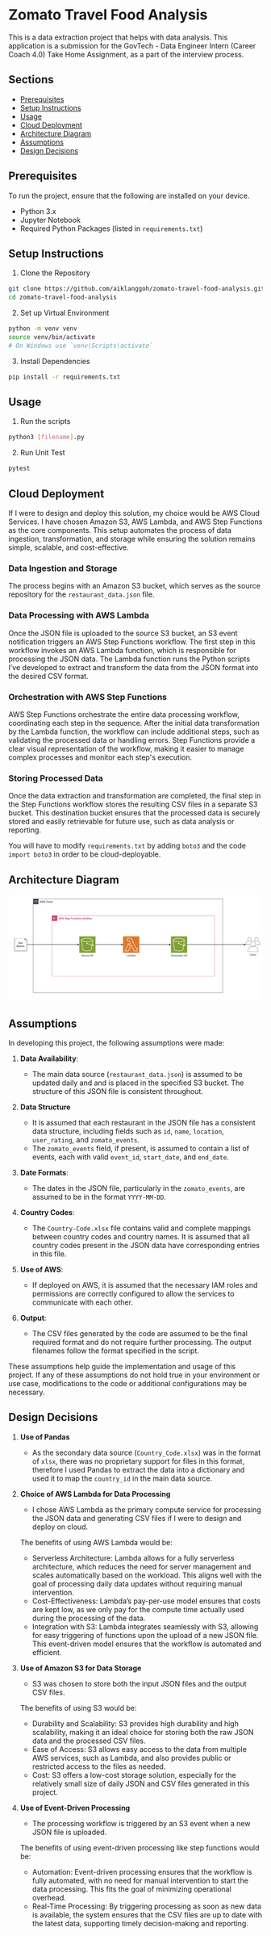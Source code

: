 # Zomato Travel Food Analysis

This is a data extraction project that helps with data analysis. This application is a submission for the GovTech - Data Engineer Intern (Career Coach 4.0) Take Home Assignment, as a part of the interview process.

## Sections
- [Prerequisites](#prerequsities)
- [Setup Instructions](#setup-instructions)
- [Usage](#usage)
- [Cloud Deployment](#cloud-deployment)
- [Architecture Diagram](#architecture-diagram)
- [Assumptions](#assumptions)
- [Design Decisions](#design-decisions)

## Prerequisites
To run the project, ensure that the following are installed on your device.
- Python 3.x
- Jupyter Notebook
- Required Python Packages (listed in ``requirements.txt``)

## Setup Instructions
1. Clone the Repository
```bash
git clone https://github.com/aiklanggoh/zomato-travel-food-analysis.git
cd zomato-travel-food-analysis
```
2. Set up Virtual Environment
```bash
python -m venv venv
source venv/bin/activate  
# On Windows use `venv\Scripts\activate`
```
3. Install Dependencies
```bash
pip install -r requirements.txt
```

## Usage
1. Run the scripts
```bash
python3 [filename].py
```
2. Run Unit Test
```bash
pytest
```

## Cloud Deployment
If I were to design and deploy this solution, my choice would be AWS Cloud Services. I have chosen Amazon S3, AWS Lambda, and AWS Step Functions as the core components. This setup automates the process of data ingestion, transformation, and storage while ensuring the solution remains simple, scalable, and cost-effective.

### Data Ingestion and Storage
The process begins with an Amazon S3 bucket, which serves as the source repository for the ``restaurant_data.json`` file. 

### Data Processing with AWS Lambda
Once the JSON file is uploaded to the source S3 bucket, an S3 event notification triggers an AWS Step Functions workflow. The first step in this workflow invokes an AWS Lambda function, which is responsible for processing the JSON data. The Lambda function runs the Python scripts I’ve developed to extract and transform the data from the JSON format into the desired CSV format. 

### Orchestration with AWS Step Functions
AWS Step Functions orchestrate the entire data processing workflow, coordinating each step in the sequence. After the initial data transformation by the Lambda function, the workflow can include additional steps, such as validating the processed data or handling errors. Step Functions provide a clear visual representation of the workflow, making it easier to manage complex processes and monitor each step's execution.

### Storing Processed Data
Once the data extraction and transformation are completed, the final step in the Step Functions workflow stores the resulting CSV files in a separate S3 bucket. This destination bucket ensures that the processed data is securely stored and easily retrievable for future use, such as data analysis or reporting.

You will have to modify ``requirements.txt`` by adding ``boto3`` and the code ``import boto3`` in order to be cloud-deployable.

## Architecture Diagram
![title](images/architecture_diagram.png)

## Assumptions
In developing this project, the following assumptions were made:
1. **Data Availability**:
    - The main data source (``restaurant_data.json``) is assumed to be updated daily and and is placed in the specified S3 bucket. The structure of this JSON file is consistent throughout.

2. **Data Structure**
    - It is assumed that each restaurant in the JSON file has a consistent data structure, including fields such as ``id``, ``name``, ``location``, ``user_rating``, and ``zomato_events``.
    - The ``zomato_events`` field, if present, is assumed to contain a list of events, each with valid ``event_id``, ``start_date``, and ``end_date``.

3. **Date Formats**:
   - The dates in the JSON file, particularly in the ``zomato_events``, are assumed to be in the format ``YYYY-MM-DD``.

4. **Country Codes**:
   - The ``Country-Code.xlsx`` file contains valid and complete mappings between country codes and country names. It is assumed that all country codes present in the JSON data have corresponding entries in this file.

5. **Use of AWS**:
   - If deployed on AWS, it is assumed that the necessary IAM roles and permissions are correctly configured to allow the services to communicate with each other.

6. **Output**:
   - The CSV files generated by the code are assumed to be the final required format and do not require further processing. The output filenames follow the format specified in the script.

These assumptions help guide the implementation and usage of this project. If any of these assumptions do not hold true in your environment or use case, modifications to the code or additional configurations may be necessary.

## Design Decisions
1. **Use of Pandas**
    - As the secondary data source (``Country_Code.xlsx``) was in the format of ``xlsx``, there was no proprietary support for files in this format, therefore I used Pandas to extract the data into a dictionary and used it to map the ``country_id`` in the main data source.

2. **Choice of AWS Lambda for Data Processing**
    - I chose AWS Lambda as the primary compute service for processing the JSON data and generating CSV files if I were to design and deploy on cloud.
    
    The benefits of using AWS Lambda would be:
    - Serverless Architecture: Lambda allows for a fully serverless architecture, which reduces the need for server management and scales automatically based on the workload. This aligns well with the goal of processing daily data updates without requiring manual intervention.
    - Cost-Effectiveness: Lambda’s pay-per-use model ensures that costs are kept low, as we only pay for the compute time actually used during the processing of the data.
    - Integration with S3: Lambda integrates seamlessly with S3, allowing for easy triggering of functions upon the upload of a new JSON file. This event-driven model ensures that the workflow is automated and efficient.

3. **Use of Amazon S3 for Data Storage**
    - S3 was chosen to store both the input JSON files and the output CSV files.

    The benefits of using S3 would be:
    - Durability and Scalability: S3 provides high durability and high scalability, making it an ideal choice for storing both the raw JSON data and the processed CSV files.
    - Ease of Access: S3 allows easy access to the data from multiple AWS services, such as Lambda, and also provides public or restricted access to the files as needed.
    - Cost: S3 offers a low-cost storage solution, especially for the relatively small size of daily JSON and CSV files generated in this project.

4. **Use of Event-Driven Processing**
    - The processing workflow is triggered by an S3 event when a new JSON file is uploaded.

    The benefits of using event-driven processing like step functions would be:
    - Automation: Event-driven processing ensures that the workflow is fully automated, with no need for manual intervention to start the data processing. This fits the goal of minimizing operational overhead.
    - Real-Time Processing: By triggering processing as soon as new data is available, the system ensures that the CSV files are up to date with the latest data, supporting timely decision-making and reporting.